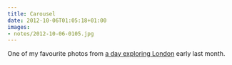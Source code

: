 ```yaml
---
title: Carousel
date: 2012-10-06T01:05:18+01:00
images:
- notes/2012-10-06-0105.jpg
---
```

One of my favourite photos from [a day exploring London][1] early last month.

[1]: https://www.flickr.com/photos/paulrobertlloyd/sets/72157631686838093/

